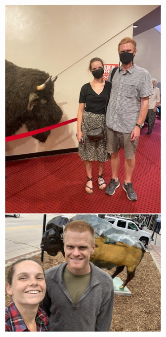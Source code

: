 ![American Buffalo](american_buffalo.jpeg "Buffalo at _American Buffalo_")
![Fargo Buffalo](fargo_buffalo.jpg "Buffalo in Fargo")
